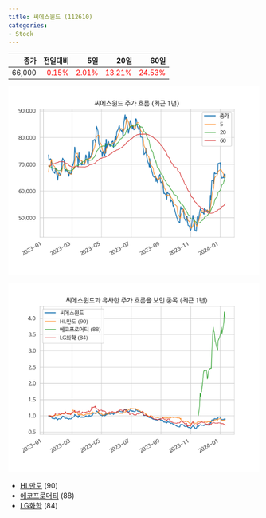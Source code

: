```yaml
---
title: 씨에스윈드 (112610)
categories:
- Stock
---
```


|종가|전일대비|5일|20일|60일|
|---:|-------:|--:|---:|---:|
|66,000|<span style="color: red">0.15%</span>|<span style="color: red">2.01%</span>|<span style="color: red">13.21%</span>|<span style="color: red">24.53%</span>|


<!-- more -->

![112610](/assets/images/stock/112610.png)

![112610](/assets/images/stock/112610_sim.png)

- [HL만도](/204320/) (90)
- [에코프로머티](/450080/) (88)
- [LG화학](//051910/) (84)
